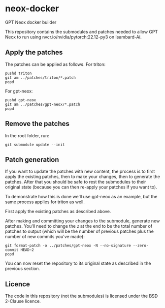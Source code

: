 # neox-docker

GPT Neox docker builder

This repository contains the submodules and patches needed to allow GPT Neox to run using nvcr.io/nvidia/pytorch:22.12-py3 on Isambard-Ai.

## Apply the patches

The patches can be applied as follows. For triton:
```
pushd triton
git am ../patches/triton/*.patch
popd
```

For gpt-neox:
```
pushd gpt-neox
git am ../patches/gpt-neox/*.patch
popd
```

## Remove the patches

In the root folder, run:
```
git submodule update --init
```

## Patch generation

If you want to update the patches with new content, the process is to first apply the existing patches, then to make your changes, then to generate the patches.
After that you should be safe to rest the submodules to their original state (because you can then re-apply your patches if you want to).

To demonstrate how this is done we'll use gpt-neox as an example, but the same process applies for triton as well.

First apply the existing patches as described above.

After making and committing your changes to the submodule, generate new patches.
You'll need to change the `2` at the end to be the total number of patches to output (which will be the number of previous patches plus the number of new commits you've made):
```
git format-patch -o ../patches/gpt-neox -N --no-signature --zero-commit HEAD~2
popd
```

You can now reset the repository to its original state as described in the previous section.

## Licence

The code in this repository (not the submodules) is licensed under the BSD 2-Clause licence.


